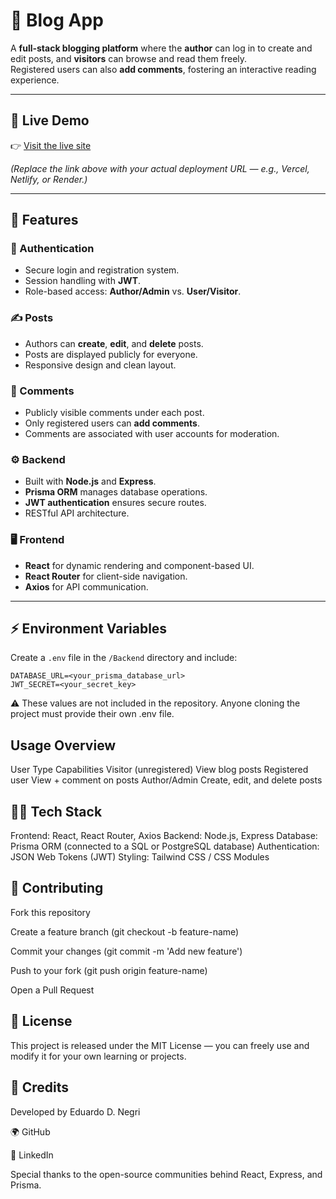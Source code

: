 # 📰 Blog App

A **full-stack blogging platform** where the **author** can log in to create and edit posts, and **visitors** can browse and read them freely.  
Registered users can also **add comments**, fostering an interactive reading experience.

---

## 🚀 Live Demo

👉 [Visit the live site](https://your-deployment-link.com)

*(Replace the link above with your actual deployment URL — e.g., Vercel, Netlify, or Render.)*

---

## 🧩 Features

### 👤 Authentication
- Secure login and registration system.
- Session handling with **JWT**.
- Role-based access: **Author/Admin** vs. **User/Visitor**.

### ✍️ Posts
- Authors can **create**, **edit**, and **delete** posts.
- Posts are displayed publicly for everyone.
- Responsive design and clean layout.

### 💬 Comments
- Publicly visible comments under each post.
- Only registered users can **add comments**.
- Comments are associated with user accounts for moderation.

### ⚙️ Backend
- Built with **Node.js** and **Express**.
- **Prisma ORM** manages database operations.
- **JWT authentication** ensures secure routes.
- RESTful API architecture.

### 🖥️ Frontend
- **React** for dynamic rendering and component-based UI.
- **React Router** for client-side navigation.
- **Axios** for API communication.

---

## ⚡ Environment Variables

Create a `.env` file in the `/Backend` directory and include:

```env
DATABASE_URL=<your_prisma_database_url>
JWT_SECRET=<your_secret_key>
```

⚠️ These values are not included in the repository.
Anyone cloning the project must provide their own .env file.

## Usage Overview
User Type	            Capabilities
Visitor (unregistered)	View blog posts
Registered user	View + comment on posts
Author/Admin	Create, edit, and delete posts


## 👨‍💻 Tech Stack

Frontend: React, React Router, Axios
Backend: Node.js, Express
Database: Prisma ORM (connected to a SQL or PostgreSQL database)
Authentication: JSON Web Tokens (JWT)
Styling: Tailwind CSS / CSS Modules


## 🤝 Contributing

Fork this repository

Create a feature branch (git checkout -b feature-name)

Commit your changes (git commit -m 'Add new feature')

Push to your fork (git push origin feature-name)

Open a Pull Request

<!-- Please follow good commit message conventions and explain your changes clearly. -->

## 🪪 License

This project is released under the MIT License — you can freely use and modify it for your own learning or projects.

## 🙌 Credits

Developed by Eduardo D. Negri

🌍 GitHub

💼 LinkedIn

Special thanks to the open-source communities behind React, Express, and Prisma.